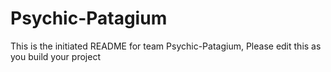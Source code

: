 # Psychic-Patagium
This is the initiated README for team Psychic-Patagium, Please edit this as you build your project
